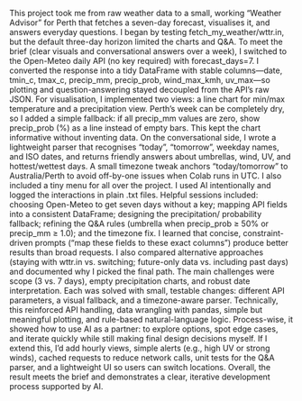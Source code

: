 
This project took me from raw weather data to a small, working “Weather Advisor” for Perth that fetches a seven-day forecast, visualises it, and answers everyday questions. I began by testing fetch_my_weather/wttr.in, but the default three-day horizon limited the charts and Q&A. To meet the brief (clear visuals and conversational answers over a week), I switched to the Open-Meteo daily API (no key required) with forecast_days=7. I converted the response into a tidy DataFrame with stable columns—date, tmin_c, tmax_c, precip_mm, precip_prob, wind_max_kmh, uv_max—so plotting and question-answering stayed decoupled from the API’s raw JSON.
For visualisation, I implemented two views: a line chart for min/max temperature and a precipitation view. Perth’s week can be completely dry, so I added a simple fallback: if all precip_mm values are zero, show precip_prob (%) as a line instead of empty bars. This kept the chart informative without inventing data. On the conversational side, I wrote a lightweight parser that recognises “today”, “tomorrow”, weekday names, and ISO dates, and returns friendly answers about umbrellas, wind, UV, and hottest/wettest days. A small timezone tweak anchors “today/tomorrow” to Australia/Perth to avoid off-by-one issues when Colab runs in UTC. I also included a tiny menu for all over the project.
I used AI intentionally and logged the interactions in plain .txt files. Helpful sessions included: choosing Open-Meteo to get seven days without a key; mapping API fields into a consistent DataFrame; designing the precipitation/ probability fallback; refining the Q&A rules (umbrella when precip_prob ≥ 50% or precip_mm ≥ 1.0); and the timezone fix. I learned that concise, constraint-driven prompts (“map these fields to these exact columns”) produce better results than broad requests. I also compared alternative approaches (staying with wttr.in vs. switching; future-only data vs. including past days) and documented why I picked the final path.
The main challenges were scope (3 vs. 7 days), empty precipitation charts, and robust date interpretation. Each was solved with small, testable changes: different API parameters, a visual fallback, and a timezone-aware parser. Technically, this reinforced API handling, data wrangling with pandas, simple but meaningful plotting, and rule-based natural-language logic. Process-wise, it showed how to use AI as a partner: to explore options, spot edge cases, and iterate quickly while still making final design decisions myself.
If I extend this, I’d add hourly views, simple alerts (e.g., high UV or strong winds), cached requests to reduce network calls, unit tests for the Q&A parser, and a lightweight UI so users can switch locations. Overall, the result meets the brief and demonstrates a clear, iterative development process supported by AI.
